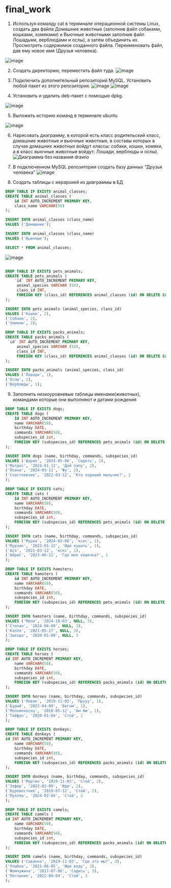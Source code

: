 # final_work
1. Используя команду cat в терминале операционной системы Linux, создать
два файла Домашние животные (заполнив файл собаками, кошками,
хомяками) и Вьючные животными заполнив файл Лошадьми, верблюдами и
ослы), а затем объединить их. Просмотреть содержимое созданного файла.
Переименовать файл, дав ему новое имя (Друзья человека).

![image](https://github.com/user-attachments/assets/fdc1dcca-ca8b-4175-9be5-df16100e4d2b)

2. Создать директорию, переместить файл туда.
![image](https://github.com/user-attachments/assets/4776aaa1-c54f-4d27-85af-a50de9eb3d43)

3. Подключить дополнительный репозиторий MySQL. Установить любой пакет
из этого репозитория.
![image](https://github.com/user-attachments/assets/ff78716c-1375-473f-a090-95baaa224324)
![image](https://github.com/user-attachments/assets/8cbf61e0-a666-47bf-8076-9a83bacf9c68)

4. Установить и удалить deb-пакет с помощью dpkg.

![image](https://github.com/user-attachments/assets/ffd47cdd-6a4f-4cde-8452-2d4e40506b8d)

5. Выложить историю команд в терминале ubuntu

![image](https://github.com/user-attachments/assets/6440da6d-cf63-458d-b1ef-539d39e3ef90)

6. Нарисовать диаграмму, в которой есть класс родительский класс, домашние
животные и вьючные животные, в составы которых в случае домашних
животных войдут классы: собаки, кошки, хомяки, а в класс вьючные животные
войдут: Лошади, верблюды и ослы).
![Диаграмма без названия drawio](https://github.com/user-attachments/assets/67c2f6f9-e3ee-41c6-a666-d71166d8228c)

7. В подключенном MySQL репозитории создать базу данных “Друзья
человека”
![image](https://github.com/user-attachments/assets/12b0ef81-2b32-475d-afc9-584632263f8a)

8. Создать таблицы с иерархией из диаграммы в БД
```sql
DROP TABLE IF EXISTS animal_classes;
CREATE TABLE animal_classes ( 
    id INT AUTO_INCREMENT PRIMARY KEY,
    class_name VARCHAR(50) 
);

INSERT INTO animal_classes (сlass_name)
VALUES ('Домашние');

INSERT INTO animal_classes (сlass_name)
VALUES ('Вьючные');

SELECT * FROM animal_classes;
```
![image](https://github.com/user-attachments/assets/a27bce1a-60f9-4009-8323-1efc77fbd767)
```sql

DROP TABLE IF EXISTS pets_animals;
CREATE TABLE pets_animals (
    `id` INT AUTO_INCREMENT PRIMARY KEY,
     animal_species VARCHAR (50),
     class_id INT,
     FOREIGN KEY (class_id) REFERENCES animal_classes (id) ON DELETE CASCADE ON UPDATE CASCADE
);

INSERT INTO pets_animals (animal_species, class_id)
VALUES ('Кошки', 2),
('Собаки', 2),  
('Хомяки', 2);

DROP TABLE IF EXISTS packs_animals;
CREATE TABLE packs_animals (
 `id` INT AUTO_INCREMENT PRIMARY KEY,
     animal_species VARCHAR (50),
     class_id INT,
     FOREIGN KEY (class_id) REFERENCES animal_classes (id) ON DELETE CASCADE ON UPDATE CASCADE
);

INSERT INTO packs_animals (animal_species, class_id)
VALUES ('Лошади', 1),
('Ослы', 1),  
('Верблюды', 1); 
```
9. Заполнить низкоуровневые таблицы именами(животных), командами которые они выполняют и датами рождения
```sql
DROP TABLE IF EXISTS dogs;
CREATE TABLE dogs (       
    Id INT AUTO_INCREMENT PRIMARY KEY, 
    name VARCHAR(50), 
    birthday DATE,
    commands VARCHAR(50),
    subspecies_id int,
    FOREIGN KEY (subspecies_id) REFERENCES pets_animals (id) ON DELETE CASCADE ON UPDATE CASCADE
);

INSERT INTO dogs (name, birthday, commands, subspecies_id)
VALUES ('Шарик', '2024-05-06', 'Сидеть', 2),
('Матрос', '2024-01-12', 'Дай лапу', 2),  
('Псина', '2024-03-11', 'Фу', 2), 
('Счастливчик', '2022-03-12', 'Кто хороший мальчик?', 2
);

DROP TABLE IF EXISTS cats;
CREATE TABLE cats (       
    Id INT AUTO_INCREMENT PRIMARY KEY, 
    name VARCHAR(50), 
    birthday DATE,
    commands VARCHAR(50),
    subspecies_id int,
    FOREIGN KEY (subspecies_id) REFERENCES pets_animals (id) ON DELETE CASCADE ON UPDATE CASCADE
);

INSERT INTO cats (name, birthday, commands, subspecies_id)
VALUES ('Мурка', '2024-02-06', 'кскс', 1),
('Мурзик', '2023-01-12', 'Иди кушать', 1),  
('Ася', '2021-03-12', 'кскс', 1), 
('Айрис', '2023-06-11', 'Где моя кошечка?', 1
);

DROP TABLE IF EXISTS hamsters;
CREATE TABLE hamsters (       
    id INT AUTO_INCREMENT PRIMARY KEY, 
    name VARCHAR(50), 
    birthday DATE,
    commands VARCHAR(50),
    subspecies_id int,
    FOREIGN KEY (subspecies_id) REFERENCES pets_animals (id) ON DELETE CASCADE ON UPDATE CASCADE
);

INSERT INTO hamsters (name, birthday, commands, subspecies_id)
VALUES ('Мили', '2024-10-03', NULL, 3),
('Степан', '2024-06-09', NULL, 3),  
('Капля', '2021-05-17', NULL, 3), 
('Звезда', '2020-01-09', NULL, 3
);

DROP TABLE IF EXISTS horses;
CREATE TABLE horses (
id INT AUTO_INCREMENT PRIMARY KEY, 
    name VARCHAR(50), 
    birthday DATE,
    commands VARCHAR(50),
    subspecies_id int,
    FOREIGN KEY (subspecies_id) REFERENCES packs_animals (id) ON DELETE CASCADE ON UPDATE CASCADE
);

INSERT INTO horses (name, birthday, commands, subspecies_id)
VALUES ('Левик', '2019-11-03', 'Прууу', 1),
('Бурый', '2022-04-09', 'Бегом', 1),  
('Молниеносец', '2018-05-12', 'Ам Ам', 1), 
('Тайфун', '2020-01-04', 'Стой', 1
);

DROP TABLE IF EXISTS donkeys;
CREATE TABLE donkeys (
id INT AUTO_INCREMENT PRIMARY KEY, 
    name VARCHAR(50), 
    birthday DATE,
    commands VARCHAR(50),
    subspecies_id int,
    FOREIGN KEY (subspecies_id) REFERENCES packs_animals (id) ON DELETE CASCADE ON UPDATE CASCADE
);

INSERT INTO donkeys (name, birthday, commands, subspecies_id)
VALUES ('Мартин', '2019-11-03', 'Стой', 2),
('Зефир', '2022-03-09', 'Иди', 2),  
('Буревестник', '2019-07-12', 'Стой', 2), 
('Пухляш', '2024-02-04', 'Стой', 2
);

DROP TABLE IF EXISTS camels;
CREATE TABLE camels (
id INT AUTO_INCREMENT PRIMARY KEY, 
    name VARCHAR(50), 
    birthday DATE,
    commands VARCHAR(50),
    subspecies_id int,
    FOREIGN KEY (subspecies_id) REFERENCES packs_animals (id) ON DELETE CASCADE ON UPDATE CASCADE
);

INSERT INTO camels (name, birthday, commands, subspecies_id)
VALUES ('Саванна', '2019-11-03', 'Где это мы?', 3),
('Улыбка', '2021-06-05', 'Ищи воду', 3),  
('Жемчужина', '2017-07-06', 'Садись', 3), 
('Песчаник', '2022-04-04', 'Стой', 3
);
